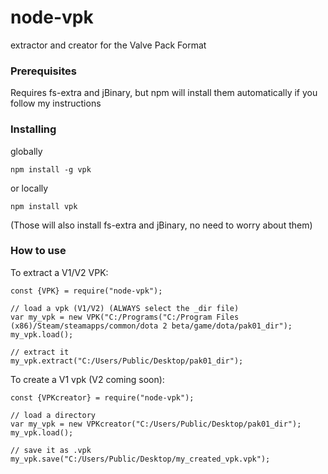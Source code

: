# node-vpk
extractor and creator for the Valve Pack Format

### Prerequisites

Requires fs-extra and jBinary,
but npm will install them automatically if you follow my instructions

### Installing
globally
```
npm install -g vpk
```
or locally
```
npm install vpk
```
(Those will also install fs-extra and jBinary, no need to worry about them)
### How to use

To extract a V1/V2 VPK:
```
const {VPK} = require("node-vpk");

// load a vpk (V1/V2) (ALWAYS select the _dir file)
var my_vpk = new VPK("C:/Programs("C:/Program Files (x86)/Steam/steamapps/common/dota 2 beta/game/dota/pak01_dir");
my_vpk.load();

// extract it
my_vpk.extract("C:/Users/Public/Desktop/pak01_dir");
```

To create a V1 vpk (V2 coming soon):
```
const {VPKcreator} = require("node-vpk");

// load a directory
var my_vpk = new VPKcreator("C:/Users/Public/Desktop/pak01_dir");
my_vpk.load();

// save it as .vpk
my_vpk.save("C:/Users/Public/Desktop/my_created_vpk.vpk");
```
	
